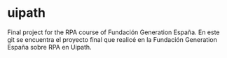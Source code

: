 # uipath
Final project for the RPA course of Fundación Generation España.
En este git se encuentra el proyecto final que realicé en la Fundación Generation España sobre RPA en Uipath.
